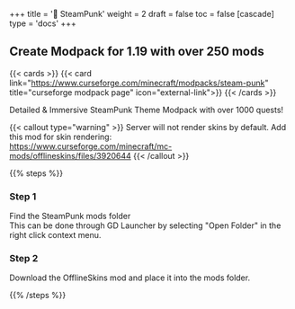 +++
title = '🔴 SteamPunk'
weight = 2
draft = false
toc = false
[cascade]
	type = 'docs'
+++

## Create Modpack for 1.19 with over 250 mods

{{< cards >}}
	{{< card link="https://www.curseforge.com/minecraft/modpacks/steam-punk" title="curseforge modpack page" icon="external-link">}}
{{< /cards >}}

Detailed & Immersive SteamPunk Theme Modpack with over 1000 quests!

{{< callout type="warning" >}}
Server will not render skins by default. Add this mod for skin rendering:\
https://www.curseforge.com/minecraft/mc-mods/offlineskins/files/3920644
{{< /callout >}}


{{% steps %}}

### Step 1

Find the SteamPunk mods folder\
This can be done through GD Launcher by selecting "Open Folder"
in the right click context menu.

### Step 2

Download the OfflineSkins mod and place it into the mods folder.


{{% /steps %}}